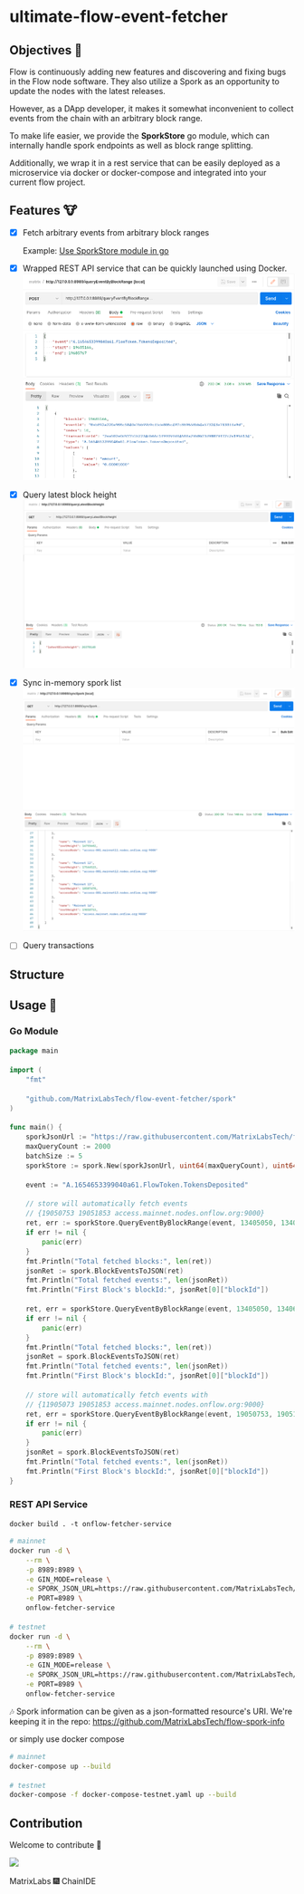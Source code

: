 # ultimate-flow-event-fetcher

## Objectives 🐯
Flow is continuously adding new features and discovering and fixing bugs in the Flow node software. They also utilize a Spork as an opportunity to update the nodes with the latest releases.

However, as a DApp developer, it makes it somewhat inconvenient to collect events from the chain with an arbitrary block range.

To make life easier, we provide the **SporkStore** go module, which can internally handle spork endpoints as well as block range splitting.

Additionally, we wrap it in a rest service that can be easily deployed as a microservice via docker or docker-compose and integrated into your current flow project.

## Features 🐮

- [x] Fetch arbitrary events from arbitrary block ranges

     Example: [Use SporkStore module in go](./example/main.go)

- [x] Wrapped REST API service that can be quickly launched using Docker.
    ![rest-api](./images/query.png)

- [x] Query latest block height
    ![latest](./images/latest.png)
- [x] Sync in-memory spork list
    ![syncspork](./images/syncspork.png)
- [ ] Query transactions

## Structure

## Usage 👀

### Go Module

```go
package main

import (
    "fmt"

    "github.com/MatrixLabsTech/flow-event-fetcher/spork"
)

func main() {
    sporkJsonUrl := "https://raw.githubusercontent.com/MatrixLabsTech/flow-spork-info/main/spork.json"
    maxQueryCount := 2000
    batchSize := 5
    sporkStore := spork.New(sporkJsonUrl, uint64(maxQueryCount), uint64(batchSize))

    event := "A.1654653399040a61.FlowToken.TokensDeposited"

    // store will automatically fetch events
    // {19050753 19051853 access.mainnet.nodes.onflow.org:9000}
    ret, err := sporkStore.QueryEventByBlockRange(event, 13405050, 13405100)
    if err != nil {
        panic(err)
    }
    fmt.Println("Total fetched blocks:", len(ret))
    jsonRet := spork.BlockEventsToJSON(ret)
    fmt.Println("Total fetched events:", len(jsonRet))
    fmt.Println("First Block's blockId:", jsonRet[0]["blockId"])

    ret, err = sporkStore.QueryEventByBlockRange(event, 13405050, 13406060)
    if err != nil {
        panic(err)
    }
    fmt.Println("Total fetched blocks:", len(ret))
    jsonRet = spork.BlockEventsToJSON(ret)
    fmt.Println("Total fetched events:", len(jsonRet))
    fmt.Println("First Block's blockId:", jsonRet[0]["blockId"])

    // store will automatically fetch events with
    // {11905073 19051853 access.mainnet.nodes.onflow.org:9000}
    ret, err = sporkStore.QueryEventByBlockRange(event, 19050753, 19051853)
    if err != nil {
        panic(err)
    }
    jsonRet = spork.BlockEventsToJSON(ret)
    fmt.Println("Total fetched events:", len(jsonRet))
    fmt.Println("First Block's blockId:", jsonRet[0]["blockId"])
}
```

### REST API Service

```shell
docker build . -t onflow-fetcher-service
```

```bash
# mainnet
docker run -d \
    --rm \
    -p 8989:8989 \
    -e GIN_MODE=release \
    -e SPORK_JSON_URL=https://raw.githubusercontent.com/MatrixLabsTech/flow-spork-info/main/spork.json \
    -e PORT=8989 \
    onflow-fetcher-service

# testnet
docker run -d \
    --rm \
    -p 8989:8989 \
    -e GIN_MODE=release \
    -e SPORK_JSON_URL=https://raw.githubusercontent.com/MatrixLabsTech/flow-spork-info/main/spork.testnet.json \
    -e PORT=8989 \
    onflow-fetcher-service
```

🎶 Spork information can be given as a json-formatted resource's URI. We're keeping it in the repo: https://github.com/MatrixLabsTech/flow-spork-info

or simply use docker compose

```bash
# mainnet
docker-compose up --build

# testnet
docker-compose -f docker-compose-testnet.yaml up --build
```

## Contribution
Welcome to contribute 💌

<p align="left">
  <img width="50%" src="./images/cid-matrix.logo.png">
</p>
MatrixLabs 🎆 ChainIDE
